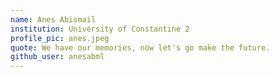 ```yaml
---
name: Anes Abismail
institution: University of Constantine 2
profile_pic: anes.jpeg
quote: We have our memories, now let's go make the future.
github_user: anesabml
---
```

